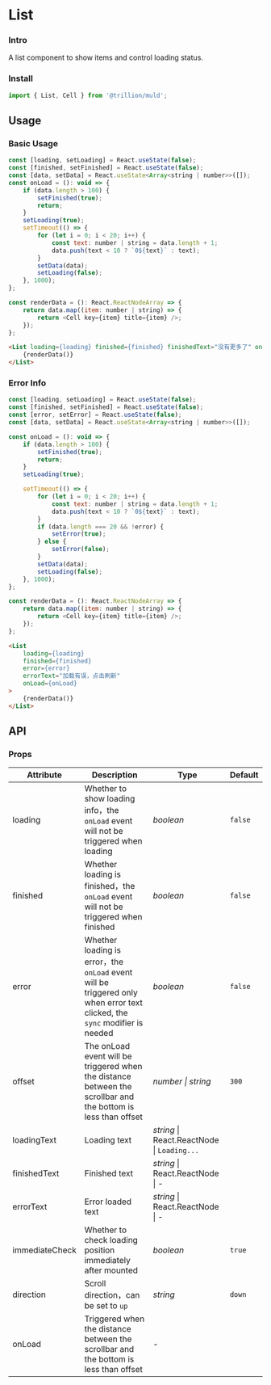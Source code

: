 # List

### Intro

A list component to show items and control loading status.

### Install

```js
import { List, Cell } from '@trillion/muld';
```

## Usage

### Basic Usage

```js
const [loading, setLoading] = React.useState(false);
const [finished, setFinished] = React.useState(false);
const [data, setData] = React.useState<Array<string | number>>([]);
const onLoad = (): void => {
    if (data.length > 100) {
        setFinished(true);
        return;
    }
    setLoading(true);
    setTimeout(() => {
        for (let i = 0; i < 20; i++) {
            const text: number | string = data.length + 1;
            data.push(text < 10 ? `0${text}` : text);
        }
        setData(data);
        setLoading(false);
    }, 1000);
};

const renderData = (): React.ReactNodeArray => {
    return data.map((item: number | string) => {
        return <Cell key={item} title={item} />;
    });
};
```

```html
<List loading={loading} finished={finished} finishedText="没有更多了" onLoad={onLoad}>
    {renderData()}
</List>
```


### Error Info

```js
const [loading, setLoading] = React.useState(false);
const [finished, setFinished] = React.useState(false);
const [error, setError] = React.useState(false);
const [data, setData] = React.useState<Array<string | number>>([]);

const onLoad = (): void => {
    if (data.length > 100) {
        setFinished(true);
        return;
    }
    setLoading(true);

    setTimeout(() => {
        for (let i = 0; i < 20; i++) {
            const text: number | string = data.length + 1;
            data.push(text < 10 ? `0${text}` : text);
        }
        if (data.length === 20 && !error) {
            setError(true);
        } else {
            setError(false);
        }
        setData(data);
        setLoading(false);
    }, 1000);
};

const renderData = (): React.ReactNodeArray => {
    return data.map((item: number | string) => {
        return <Cell key={item} title={item} />;
    });
};
```

```html
<List
    loading={loading}
    finished={finished}
    error={error}
    errorText="加载有误，点击刷新"
    onLoad={onLoad}
>
    {renderData()}
</List>
```

## API

### Props

| Attribute | Description | Type | Default |
| --- | --- | --- | --- |
| loading | Whether to show loading info，the `onLoad` event will not be triggered when loading | _boolean_ | `false` |
| finished | Whether loading is finished，the `onLoad` event will not be triggered when finished | _boolean_ | `false` |
| error | Whether loading is error，the `onLoad` event will be triggered only when error text clicked, the `sync` modifier is needed | _boolean_ | `false` |
| offset | The onLoad event will be triggered when the distance between the scrollbar and the bottom is less than offset | _number \| string_ | `300` |
| loadingText | Loading text | _string_ \| React.ReactNode \| `Loading...` |
| finishedText | Finished text | _string_ \| React.ReactNode \| - |
| errorText | Error loaded text | _string_ \| React.ReactNode \| - |
| immediateCheck | Whether to check loading position immediately after mounted | _boolean_ | `true` |
| direction | Scroll direction，can be set to `up` | _string_ | `down` |
| onLoad | Triggered when the distance between the scrollbar and the bottom is less than offset | - |
